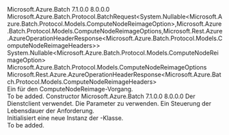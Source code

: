 <Type Name="ComputeNodeReimageBatchRequest" FullName="Microsoft.Azure.Batch.Protocol.BatchRequests.ComputeNodeReimageBatchRequest">
  <TypeSignature Language="C#" Value="public class ComputeNodeReimageBatchRequest : Microsoft.Azure.Batch.Protocol.BatchRequest&lt;Nullable&lt;Microsoft.Azure.Batch.Protocol.Models.ComputeNodeReimageOption&gt;,Microsoft.Azure.Batch.Protocol.Models.ComputeNodeReimageOptions,Microsoft.Rest.Azure.AzureOperationHeaderResponse&lt;Microsoft.Azure.Batch.Protocol.Models.ComputeNodeReimageHeaders&gt;&gt;" />
  <TypeSignature Language="ILAsm" Value=".class public auto ansi beforefieldinit ComputeNodeReimageBatchRequest extends Microsoft.Azure.Batch.Protocol.BatchRequest`3&lt;valuetype System.Nullable`1&lt;valuetype Microsoft.Azure.Batch.Protocol.Models.ComputeNodeReimageOption&gt;, class Microsoft.Azure.Batch.Protocol.Models.ComputeNodeReimageOptions, class Microsoft.Rest.Azure.AzureOperationHeaderResponse`1&lt;class Microsoft.Azure.Batch.Protocol.Models.ComputeNodeReimageHeaders&gt;&gt;" />
  <TypeSignature Language="DocId" Value="T:Microsoft.Azure.Batch.Protocol.BatchRequests.ComputeNodeReimageBatchRequest" />
  <TypeSignature Language="VB.NET" Value="Public Class ComputeNodeReimageBatchRequest&#xA;Inherits BatchRequest(Of Nullable(Of ComputeNodeReimageOption), ComputeNodeReimageOptions, AzureOperationHeaderResponse(Of ComputeNodeReimageHeaders))" />
  <TypeSignature Language="F#" Value="type ComputeNodeReimageBatchRequest = class&#xA;    inherit BatchRequest&lt;Nullable&lt;ComputeNodeReimageOption&gt;, ComputeNodeReimageOptions, AzureOperationHeaderResponse&lt;ComputeNodeReimageHeaders&gt;&gt;" />
  <AssemblyInfo>
    <AssemblyName>Microsoft.Azure.Batch</AssemblyName>
    <AssemblyVersion>7.1.0.0</AssemblyVersion>
    <AssemblyVersion>8.0.0.0</AssemblyVersion>
  </AssemblyInfo>
  <Base>
    <BaseTypeName>Microsoft.Azure.Batch.Protocol.BatchRequest&lt;System.Nullable&lt;Microsoft.Azure.Batch.Protocol.Models.ComputeNodeReimageOption&gt;,Microsoft.Azure.Batch.Protocol.Models.ComputeNodeReimageOptions,Microsoft.Rest.Azure.AzureOperationHeaderResponse&lt;Microsoft.Azure.Batch.Protocol.Models.ComputeNodeReimageHeaders&gt;&gt;</BaseTypeName>
    <BaseTypeArguments>
      <BaseTypeArgument TypeParamName="TBody">System.Nullable&lt;Microsoft.Azure.Batch.Protocol.Models.ComputeNodeReimageOption&gt;</BaseTypeArgument>
      <BaseTypeArgument TypeParamName="TOptions">Microsoft.Azure.Batch.Protocol.Models.ComputeNodeReimageOptions</BaseTypeArgument>
      <BaseTypeArgument TypeParamName="TResponse">Microsoft.Rest.Azure.AzureOperationHeaderResponse&lt;Microsoft.Azure.Batch.Protocol.Models.ComputeNodeReimageHeaders&gt;</BaseTypeArgument>
    </BaseTypeArguments>
  </Base>
  <Interfaces />
  <Docs>
    <summary>
            Ein <see cref="T:Microsoft.Azure.Batch.Protocol.IBatchRequest" /> für den ComputeNodeReimage-Vorgang.
            </summary>
    <remarks>To be added.</remarks>
  </Docs>
  <Members>
    <Member MemberName=".ctor">
      <MemberSignature Language="C#" Value="public ComputeNodeReimageBatchRequest (Microsoft.Azure.Batch.Protocol.BatchServiceClient serviceClient, Nullable&lt;Microsoft.Azure.Batch.Protocol.Models.ComputeNodeReimageOption&gt; parameters, System.Threading.CancellationToken cancellationToken);" />
      <MemberSignature Language="ILAsm" Value=".method public hidebysig specialname rtspecialname instance void .ctor(class Microsoft.Azure.Batch.Protocol.BatchServiceClient serviceClient, valuetype System.Nullable`1&lt;valuetype Microsoft.Azure.Batch.Protocol.Models.ComputeNodeReimageOption&gt; parameters, valuetype System.Threading.CancellationToken cancellationToken) cil managed" />
      <MemberSignature Language="DocId" Value="M:Microsoft.Azure.Batch.Protocol.BatchRequests.ComputeNodeReimageBatchRequest.#ctor(Microsoft.Azure.Batch.Protocol.BatchServiceClient,System.Nullable{Microsoft.Azure.Batch.Protocol.Models.ComputeNodeReimageOption},System.Threading.CancellationToken)" />
      <MemberSignature Language="F#" Value="new Microsoft.Azure.Batch.Protocol.BatchRequests.ComputeNodeReimageBatchRequest : Microsoft.Azure.Batch.Protocol.BatchServiceClient * Nullable&lt;Microsoft.Azure.Batch.Protocol.Models.ComputeNodeReimageOption&gt; * System.Threading.CancellationToken -&gt; Microsoft.Azure.Batch.Protocol.BatchRequests.ComputeNodeReimageBatchRequest" Usage="new Microsoft.Azure.Batch.Protocol.BatchRequests.ComputeNodeReimageBatchRequest (serviceClient, parameters, cancellationToken)" />
      <MemberType>Constructor</MemberType>
      <AssemblyInfo>
        <AssemblyName>Microsoft.Azure.Batch</AssemblyName>
        <AssemblyVersion>7.1.0.0</AssemblyVersion>
        <AssemblyVersion>8.0.0.0</AssemblyVersion>
      </AssemblyInfo>
      <Parameters>
        <Parameter Name="serviceClient" Type="Microsoft.Azure.Batch.Protocol.BatchServiceClient" />
        <Parameter Name="parameters" Type="System.Nullable&lt;Microsoft.Azure.Batch.Protocol.Models.ComputeNodeReimageOption&gt;" />
        <Parameter Name="cancellationToken" Type="System.Threading.CancellationToken" />
      </Parameters>
      <Docs>
        <param name="serviceClient">Der Dienstclient verwendet.</param>
        <param name="parameters">Die Parameter zu verwenden.</param>
        <param name="cancellationToken">Ein <see cref="T:System.Threading.CancellationToken" /> Steuerung der Lebensdauer der Anforderung.</param>
        <summary>
            Initialisiert eine neue Instanz der <see cref="T:Microsoft.Azure.Batch.Protocol.BatchRequests.ComputeNodeReimageBatchRequest" />-Klasse.
            </summary>
        <remarks>To be added.</remarks>
      </Docs>
    </Member>
  </Members>
</Type>
